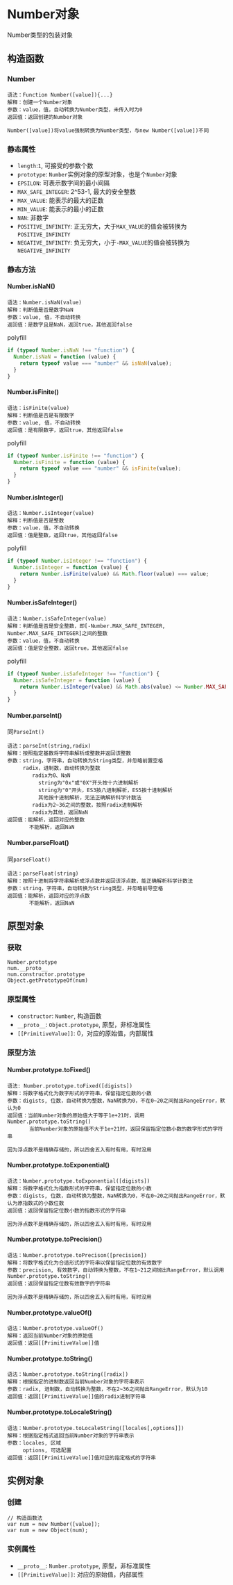 # Number对象

Number类型的包装对象

## 构造函数

### Number

```
语法：Function Number([value]){...}
解释：创建一个Number对象
参数：value，值，自动转换为Number类型，未传入时为0
返回值：返回创建的Number对象

Number([value])将value强制转换为Number类型，与new Number([value])不同
```

### 静态属性

* `length`:`1`, 可接受的参数个数
* `prototype`: `Number`实例对象的原型对象，也是个`Number`对象
* `EPSILON`: 可表示数字间的最小间隔
* `MAX_SAFE_INTEGER`: 2^53-1, 最大的安全整数
* `MAX_VALUE`: 能表示的最大的正数
* `MIN_VALUE`: 能表示的最小的正数
* `NAN`: 非数字
* `POSITIVE_INFINITY`: 正无穷大，大于`MAX_VALUE`的值会被转换为`POSITIVE_INFINITY`
* `NEGATIVE_INFINITY`: 负无穷大，小于`-MAX_VALUE`的值会被转换为`NEGATIVE_INFINITY`

### 静态方法

#### Number.isNaN()

```
语法：Number.isNaN(value)
解释：判断值是否是数字NaN
参数：value, 值，不自动转换
返回值：是数字且是NaN，返回true，其他返回false
```

polyfill

```javascript
if (typeof Number.isNaN !== "function") {
  Number.isNaN = function (value) {
    return typeof value === "number" && isNaN(value);
  }
}
```

#### Number.isFinite()

```
语法：isFinite(value)
解释：判断值是否是有限数字
参数：value, 值，不自动转换
返回值：是有限数字，返回true，其他返回false
```

polyfill

```javascript
if (typeof Number.isFinite !== "function") {
  Number.isFinite = function (value) {
    return typeof value === "number" && isFinite(value);
  }
}
```

#### Number.isInteger()

```
语法：Number.isInteger(value)
解释：判断值是否是整数
参数：value，值，不自动转换
返回值：值是整数，返回true，其他返回false
```

polyfill

```javascript
if (typeof Number.isInteger !== "function") {
  Number.isInteger = function (value) {
    return Number.isFinite(value) && Math.floor(value) === value;
  }
}
```

#### Number.isSafeInteger()

```
语法：Number.isSafeInteger(value)
解释：判断值是否是安全整数，即[-Number.MAX_SAFE_INTEGER, Number.MAX_SAFE_INTEGER]之间的整数
参数：value，值，不自动转换
返回值：值是安全整数，返回true，其他返回false
```

polyfill

```javascript
if (typeof Number.isSafeInteger !== "function") {
  Number.isSafeInteger = function (value) {
    return Number.isInteger(value) && Math.abs(value) <= Number.MAX_SAFE_INTEGER;
  }
}
```

#### Number.parseInt()

同`ParseInt()`

```
语法：parseInt(string,radix)
解释：按照指定基数将字符串解析成整数并返回该整数
参数：string，字符串，自动转换为String类型，并忽略前置空格
     radix，进制数，自动转换为整数
        radix为0、NaN
          string为"0x"或"0X"开头按十六进制解析
          string为"0"开头，ES3按八进制解析，ES5按十进制解析
          其他按十进制解析，无法正确解析科学计数法
        radix为2~36之间的整数，按照radix进制解析
        radix为其他，返回NaN
返回值：能解析，返回对应的整数
       不能解析，返回NaN
```

#### Number.parseFloat()

同`parseFloat()`

```
语法：parseFloat(string)
解释：按照十进制将字符串解析成浮点数并返回该浮点数，能正确解析科学计数法
参数：string，字符串，自动转换为String类型，并忽略前导空格
返回值：能解析，返回对应的浮点数
       不能解析，返回NaN
```

## 原型对象

### 获取

```
Number.prototype
num.__proto__
num.constructor.prototype
Object.getPrototypeOf(num)
```

### 原型属性

* `constructor`: `Number`, 构造函数
* `__proto__`: `Object.prototype`, 原型，非标准属性
* `[[PrimitiveValue]]`: 0，对应的原始值，内部属性

### 原型方法

#### Number.prototype.toFixed()

```
语法: Number.prototype.toFixed([digists])
解释：将数字格式化为数字形式的字符串，保留指定位数的小数
参数：digists, 位数，自动转换为整数，NaN转换为0，不在0~20之间抛出RangeError，默认为0
返回值：当前Number对象的原始值大于等于1e+21时，调用Number.prototype.toString()
       当前Number对象的原始值不大于1e+21时，返回保留指定位数小数的数字形式的字符串

因为浮点数不是精确存储的，所以四舍五入有时有用，有时没用
```

#### Number.prototype.toExponential()

```
语法：Number.prototype.toExponential([digists])
解释：将数字格式化为指数形式的字符串，保留指定位数的小数
参数：digists, 位数，自动转换为整数，NaN转换为0，不在0~20之间抛出RangeError，默认为原指数式的小数位数
返回值：返回保留指定位数小数的指数形式的字符串

因为浮点数不是精确存储的，所以四舍五入有时有用，有时没用
```

#### Number.prototype.toPrecision()

```
语法：Number.prototype.toPrecison([precision])
解释：将数字格式化为合适形式的字符串以保留指定位数的有效数字
参数：precision, 有效数字，自动转换为整数，不在1~21之间抛出RangeError，默认调用Number.prototype.toString()
返回值：返回保留指定位数有效数字的字符串

因为浮点数不是精确存储的，所以四舍五入有时有用，有时没用
```

#### Number.prototype.valueOf()

```
语法：Number.prototype.valueOf()
解释：返回当前Number对象的原始值
返回值：返回[[PrimitiveValue]]值
```

#### Number.prototype.toString()

```
语法：Number.prototype.toString([radix])
解释：根据指定的进制数返回当前Number对象的字符串表示
参数：radix, 进制数，自动转换为整数，不在2~36之间抛出RangeError，默认为10
返回值：返回[[PrimitiveValue]]值的radix进制字符串
```

#### Number.prototype.toLocaleString()

```
语法：Number.prototype.toLocaleString([locales[,options]])
解释：根据指定格式返回当前Number对象的字符串表示
参数：locales, 区域
     options, 可选配置
返回值：返回[[PrimitiveValue]]值对应的指定格式的字符串
```

## 实例对象

### 创建

```
// 构造函数法
var num = new Number([value]);
var num = new Object(num);
```

### 实例属性

* `__proto__`: `Number.prototype`, 原型，非标准属性
* `[[PrimitiveValue]]`: 对应的原始值，内部属性